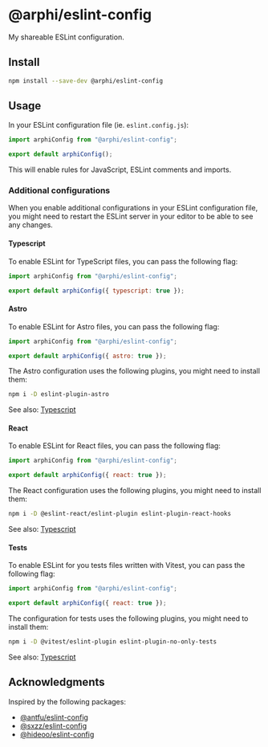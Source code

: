 # @arphi/eslint-config

My shareable ESLint configuration.

## Install

```sh
npm install --save-dev @arphi/eslint-config
```

## Usage

In your ESLint configuration file (ie. `eslint.config.js`):

```js
import arphiConfig from "@arphi/eslint-config";

export default arphiConfig();
```

This will enable rules for JavaScript, ESLint comments and imports.

### Additional configurations

When you enable additional configurations in your ESLint configuration file, you might need to restart the ESLint server in your editor to be able to see any changes.

#### Typescript

To enable ESLint for TypeScript files, you can pass the following flag:

```js
import arphiConfig from "@arphi/eslint-config";

export default arphiConfig({ typescript: true });
```

#### Astro

To enable ESLint for Astro files, you can pass the following flag:

```js
import arphiConfig from "@arphi/eslint-config";

export default arphiConfig({ astro: true });
```

The Astro configuration uses the following plugins, you might need to install them:

```sh
npm i -D eslint-plugin-astro
```

See also: [Typescript](#typescript)

#### React

To enable ESLint for React files, you can pass the following flag:

```js
import arphiConfig from "@arphi/eslint-config";

export default arphiConfig({ react: true });
```

The React configuration uses the following plugins, you might need to install them:

```sh
npm i -D @eslint-react/eslint-plugin eslint-plugin-react-hooks
```

See also: [Typescript](#typescript)

#### Tests

To enable ESLint for you tests files written with Vitest, you can pass the following flag:

```js
import arphiConfig from "@arphi/eslint-config";

export default arphiConfig({ react: true });
```

The configuration for tests uses the following plugins, you might need to install them:

```sh
npm i -D @vitest/eslint-plugin eslint-plugin-no-only-tests
```

See also: [Typescript](#typescript)

## Acknowledgments

Inspired by the following packages:

- [@antfu/eslint-config](https://github.com/antfu/eslint-config)
- [@sxzz/eslint-config](https://github.com/sxzz/eslint-config)
- [@hideoo/eslint-config](https://github.com/HiDeoo/eslint-config)
